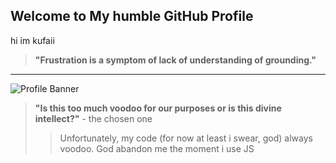 ## Welcome to My humble GitHub Profile
hi im kufaii

> **"Frustration is a symptom of lack of understanding of grounding."**
---
![Profile Banner](https://github.com/kufaii/kufaii/assets/157726348/4b956c12-415c-4c55-9349-5bc6ba65ea2d)
> **"Is this too much voodoo for our purposes or is this divine intellect?"**
>   \- the chosen one
>> Unfortunately, my code (for now at least i swear, god) always voodoo. God abandon me the moment i use JS
